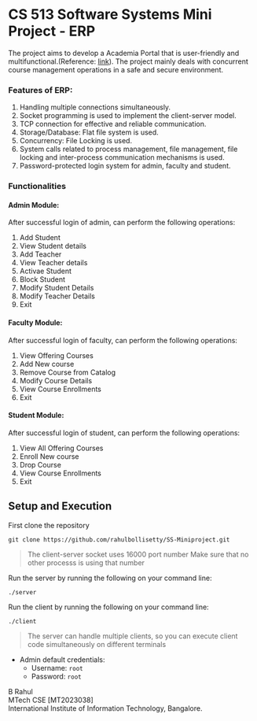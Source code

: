 # CS 513 Software Systems Mini Project - ERP

The project aims to develop a Academia Portal that is user-friendly and multifunctional.(Reference: [link](https://iiitbac-my.sharepoint.com/:b:/g/personal/b_rahul_iiitb_ac_in/ETglz11YA0pOralqfTEICbYBPWfR_KKmJCHLAg1vpYwhRQ?e=eVe88O)). The project mainly deals with concurrent course management operations in a safe and secure environment.

### Features of ERP:
1. Handling multiple connections simultaneously.
2. Socket programming is used to implement the client-server model.
3. TCP connection for effective and reliable communication.
4. Storage/Database: Flat file system is used.
5. Concurrency: File Locking is used.
7. System calls related to process management, file management, file locking and inter-process communication mechanisms is used.
8. Password-protected login system for admin, faculty and student.


### Functionalities
#### Admin Module:
After successful login of admin, can perform the following operations:
1. Add Student
2. View Student details
3. Add Teacher
4. View Teacher details
5. Activae Student
6. Block Student
7. Modify Student Details
8. Modify Teacher Details
9. Exit

#### Faculty Module:
After successful login of faculty, can perform the following operations:
1. View Offering Courses
2. Add New course
3. Remove Course from Catalog
4. Modify Course Details
5. View Course Enrollments
6. Exit

#### Student Module:
After successful login of student, can perform the following operations:
1. View All Offering Courses
2. Enroll New course
3. Drop Course
4. View Course Enrollments
5. Exit

## Setup and Execution
First clone the repository 

    git clone https://github.com/rahulbollisetty/SS-Miniproject.git

> The client-server socket uses 16000 port number
> Make sure that no other processs is using that number

Run the server by running the following on your command line:

    ./server
Run the client by running the following on your command line:

    ./client

> The server can handle multiple clients, so you can execute client code simultaneously on different terminals

- Admin default credentials:
  - Username: `root`
  - Password: `root`

B Rahul\
MTech CSE [MT2023038]\
International Institute of Information Technology, Bangalore.


